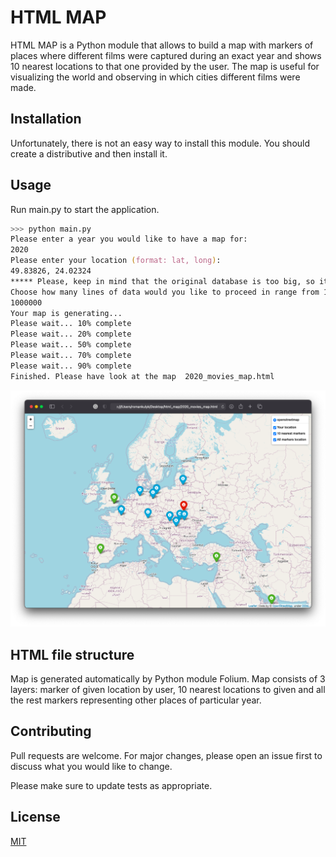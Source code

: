 # HTML MAP

HTML MAP is a Python module that allows to build a map with markers of places where different films were captured during an exact year and shows 10 nearest locations to that one provided by the user.
The map is useful for visualizing the world and observing in which cities different films were made.

## Installation

Unfortunately, there is not an easy way to install this module. You should create a distributive and then install it.

## Usage

Run main.py to start the application.
```zsh
>>> python main.py
Please enter a year you would like to have a map for: 
2020
Please enter your location (format: lat, long): 
49.83826, 24.02324                        
***** Please, keep in mind that the original database is too big, so it would take 14 days analyze it completely. ***** 
Choose how many lines of data would you like to proceed in range from 10 to 1241772: 
1000000
Your map is generating...
Please wait... 10% complete
Please wait... 20% complete
Please wait... 50% complete
Please wait... 70% complete
Please wait... 90% complete
Finished. Please have look at the map  2020_movies_map.html
```
![Alt text](images/image.png)

## HTML file structure
Map is generated automatically by Python module Folium.
Map consists of 3 layers: marker of given location by user, 10 nearest locations to given and all the rest markers representing other places of particular year.

## Contributing
Pull requests are welcome. For major changes, please open an issue first to discuss what you would like to change.

Please make sure to update tests as appropriate.

## License
[MIT](https://choosealicense.com/licenses/mit/)
